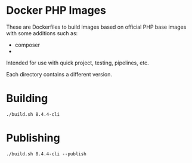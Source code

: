 # Docker PHP Images

These are Dockerfiles to build images based on official PHP base images with some additions such as:
- composer
- 
Intended for use with quick project, testing, pipelines, etc.

Each directory contains a different version.

# Building

    ./build.sh 8.4.4-cli

# Publishing

    ./build.sh 8.4.4-cli --publish
